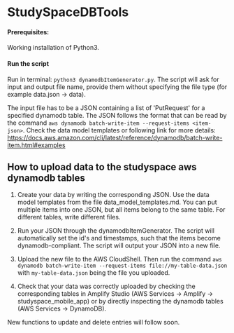 # StudySpaceDBTools

#### Prerequisites:
Working installation of Python3.

#### Run the script
Run in terminal: `python3 dynamodbItemGenerator.py`.
The script will ask for input and output file name, provide them without specifying the file type (for example data.json -> data).

The input file has to be a JSON containing a list of 'PutRequest' for a specified dynamodb table. The JSON follows the format that can be read by
the command `aws dynamodb batch-write-item --request-items <item-json>`. Check the data model templates or following link for more details: <https://docs.aws.amazon.com/cli/latest/reference/dynamodb/batch-write-item.html#examples>


## How to upload data to the studyspace aws dynamodb tables
1. Create your data by writing the corresponding JSON. Use the data model templates from the file data_model_templates.md. You can put multiple
items into one JSON, but all items belong to the same table. For different tables, write different files.

2. Run your JSON through the dynamodbItemGenerator. The script will automatically set the id's and timestamps, such that the items
become dynamodb-compliant. The script will output your JSON into a new file.

3. Upload the new file to the AWS CloudShell. Then run the command `aws dynamodb batch-write-item --request-items file://my-table-data.json` with
`my-table-data.json` being the file you uploaded.

4. Check that your data was correctly uploaded by checking the corresponding tables in Amplify Studio (AWS Services -> Amplify -> studyspace_mobile_app)
or by directly inspecting the dynamodb tables (AWS Services -> DynamoDB).


New functions to update and delete entries will follow soon.

